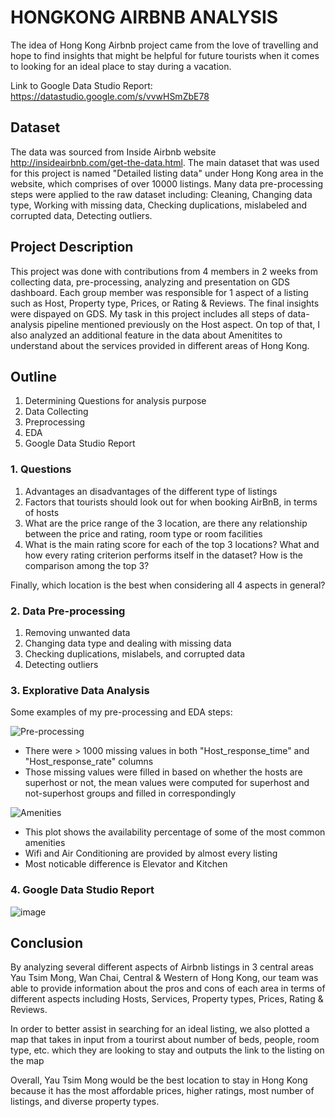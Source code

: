 #  HONGKONG AIRBNB ANALYSIS
The idea of Hong Kong Airbnb project came from the love of travelling and hope to find insights that might be helpful for future tourists when it comes to looking for an ideal place to stay during a vacation.

Link to Google Data Studio Report: https://datastudio.google.com/s/vvwHSmZbE78

## Dataset
The data was sourced from Inside Airbnb website http://insideairbnb.com/get-the-data.html.
The main dataset that was used for this project is named "Detailed listing data" under Hong Kong area in the website, which comprises of over 10000 listings.
Many data pre-processing steps were applied to the raw dataset including: Cleaning, Changing data type, Working with missing data, Checking duplications, mislabeled and corrupted data, Detecting outliers.

## Project Description
This project was done with contributions from 4 members in 2 weeks from collecting data, pre-processing, analyzing and presentation on GDS dashboard. Each group member was responsible for 1 aspect of a listing such as Host, Property type, Prices, or Rating & Reviews. The final insights were dispayed on GDS. My task in this project includes all steps of data-analysis pipeline mentioned previously on the Host aspect. On top of that, I also analyzed an additional feature in the data about Amenitites to understand about the services provided in different areas of Hong Kong.

## Outline
1. Determining Questions for analysis purpose
2. Data Collecting
3. Preprocessing
4. EDA
5. Google Data Studio Report

### 1. Questions 
1. Advantages an disadvantages of the different type of listings
2. Factors that tourists should look out for when booking AirBnB, in terms of hosts
3. What are the price range of the 3 location, are there any relationship between the price and rating, room type or room facilities
4. What is the main rating score for each of the top 3 locations? What and how every rating criterion performs itself in the dataset? How is the comparison among the top 3?

Finally, which location is the best when considering all 4 aspects in general?

### 2. Data Pre-processing
1. Removing unwanted data
2. Changing data type and dealing with missing data
3. Checking duplications, mislabels, and corrupted data
4. Detecting outliers

### 3. Explorative Data Analysis
Some examples of my pre-processing and EDA steps:

![Pre-processing](https://user-images.githubusercontent.com/84905432/135478163-91a15f57-31a9-40ba-9e16-23806b080065.png)

- There were > 1000 missing values in both "Host_response_time" and "Host_response_rate" columns
- Those missing values were filled in based on whether the hosts are superhost or not, the mean values were computed for superhost and not-superhost groups and filled in correspondingly

![Amenities](https://user-images.githubusercontent.com/84905432/135466115-9cc812d3-ed8f-4858-9ce6-14406f736324.png)

- This plot shows the availability percentage of some of the most common amenities 
- Wifi and Air Conditioning are provided by almost every listing
- Most noticable difference is Elevator and Kitchen 

### 4. Google Data Studio Report

![image](https://user-images.githubusercontent.com/84905432/135481566-8932f544-b7d1-4327-9f96-0b4f6472af22.png)

## Conclusion

By analyzing several different aspects of Airbnb listings in 3 central areas Yau Tsim Mong, Wan Chai, Central & Western of Hong Kong, our team was able to provide information about the pros and cons of each area in terms of different aspects including Hosts, Services, Property types, Prices, Rating & Reviews.

In order to better assist in searching for an ideal listing, we also plotted a map that takes in input from a tourirst about number of beds, people, room type, etc. which they are looking to stay and outputs the link to the listing on the map

Overall, Yau Tsim Mong would be the best location to stay in Hong Kong because it has the most affordable prices, higher ratings, most number of listings, and diverse property types.
